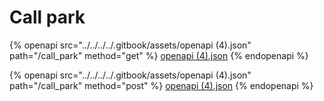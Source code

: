 # Call park

{% openapi src="../../../../.gitbook/assets/openapi (4).json" path="/call_park" method="get" %}
[openapi (4).json](<../../../../.gitbook/assets/openapi (4).json>)
{% endopenapi %}

{% openapi src="../../../../.gitbook/assets/openapi (4).json" path="/call_park" method="post" %}
[openapi (4).json](<../../../../.gitbook/assets/openapi (4).json>)
{% endopenapi %}
